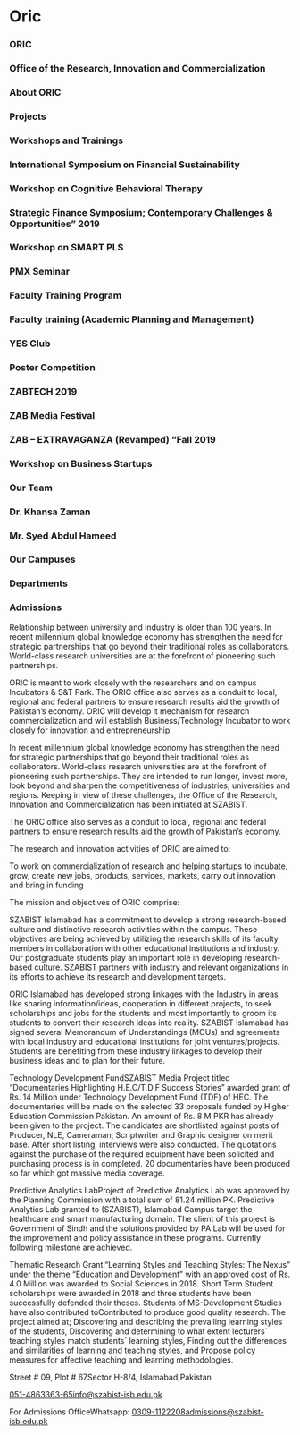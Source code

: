 # Oric

### ORIC

### Office of the Research, Innovation and Commercialization

### About ORIC

### Projects

### Workshops and Trainings

### International Symposium on Financial Sustainability

### Workshop on Cognitive Behavioral Therapy

### Strategic Finance Symposium; Contemporary Challenges & Opportunities” 2019

### Workshop on SMART PLS

### PMX Seminar

### Faculty Training Program

### Faculty training (Academic Planning and Management)

### YES Club

### Poster Competition

### ZABTECH 2019

### ZAB Media Festival

### ZAB – EXTRAVAGANZA (Revamped) “Fall 2019

### Workshop on Business Startups

### Our Team

### Dr. Khansa Zaman

### Mr. Syed Abdul Hameed

### Our Campuses

### Departments

### Admissions

Relationship between university and industry is older than 100 years. In recent millennium global knowledge economy has strengthen the need for strategic partnerships that go beyond their traditional roles as collaborators. World-class research universities are at the forefront of pioneering such partnerships.

ORIC is meant to work closely with the researchers and on campus Incubators & S&T Park. The ORIC office also serves as a conduit to local, regional and federal partners to ensure research results aid the growth of Pakistan’s economy. ORIC will develop it mechanism for research commercialization and will establish Business/Technology Incubator to work closely for innovation and entrepreneurship.

In recent millennium global knowledge economy has strengthen the need for strategic partnerships that go beyond their traditional roles as collaborators. World-class research universities are at the forefront of pioneering such partnerships. They are intended to run longer, invest more, look beyond and sharpen the competitiveness of industries, universities and regions. Keeping in view of these challenges, the Office of the Research, Innovation and Commercialization has been initiated at SZABIST.

The ORIC office also serves as a conduit to local, regional and federal partners to ensure research results aid the growth of Pakistan’s economy.

The research and innovation activities of ORIC are aimed to:

To work on commercialization of research and helping startups to incubate, grow, create new jobs, products, services, markets, carry out innovation and bring in funding

The mission and objectives of ORIC comprise:

SZABIST Islamabad has a commitment to develop a strong research-based culture and distinctive research activities within the campus. These objectives are being achieved by utilizing the research skills of its faculty members in collaboration with other educational institutions and industry. Our postgraduate students play an important role in developing research-based culture. SZABIST partners with industry and relevant organizations in its efforts to achieve its research and development targets.

ORIC Islamabad has developed strong linkages with the Industry in areas like sharing information/ideas, cooperation in different projects, to seek scholarships and jobs for the students and most importantly to groom its students to convert their research ideas into reality. SZABIST Islamabad has signed several Memorandum of Understandings (MOUs) and agreements with local industry and educational institutions for joint ventures/projects. Students are benefiting from these industry linkages to develop their business ideas and to plan for their future.

Technology Development FundSZABIST Media Project titled “Documentaries Highlighting H.E.C/T.D.F Success Stories” awarded grant of Rs. 14 Million under Technology Development Fund (TDF) of HEC.  The documentaries will be made on the selected 33 proposals funded by Higher Education Commission Pakistan. An amount of Rs. 8 M PKR has already been given to the project. The candidates are shortlisted against posts of Producer, NLE, Cameraman, Scriptwriter and Graphic designer on merit base. After short listing, interviews were also conducted. The quotations against the purchase of the required equipment have been solicited and purchasing process is in completed. 20 documentaries have been produced so far which got massive media coverage.

Predictive Analytics LabProject of Predictive Analytics Lab was approved by the Planning Commission with a total sum of 81.24 million PK. Predictive Analytics Lab granted to (SZABIST), Islamabad Campus target the healthcare and smart manufacturing domain. The client of this project is Government of Sindh and the solutions provided by PA Lab will be used for the improvement and policy assistance in these programs. Currently following milestone are achieved.

Thematic Research Grant:“Learning Styles and Teaching Styles: The Nexus” under the theme “Education and Development” with an approved cost of Rs. 4.0 Million was awarded to Social Sciences in 2018. Short Term Student scholarships were awarded in 2018 and three students have been successfully defended their theses. Students of MS-Development Studies have also contributed toContributed to produce good quality research. The project aimed at; Discovering and describing the prevailing learning styles of the students, Discovering and determining to what extent lecturers´ teaching styles match students´ learning styles, Finding out the differences and similarities of learning and teaching styles, and Propose policy measures for affective teaching and learning methodologies.

Street # 09, Plot # 67Sector H-8/4, Islamabad,Pakistan

051-4863363-65info@szabist-isb.edu.pk

For Admissions OfficeWhatsapp: 0309-1122208admissions@szabist-isb.edu.pk

